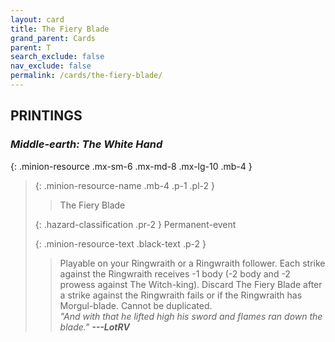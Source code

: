 ```yaml
---
layout: card
title: The Fiery Blade
grand_parent: Cards
parent: T
search_exclude: false
nav_exclude: false
permalink: /cards/the-fiery-blade/
---
```


## PRINTINGS


### _Middle-earth: The White Hand_

{: .minion-resource .mx-sm-6 .mx-md-8 .mx-lg-10 .mb-4 }
> {: .minion-resource-name .mb-4 .p-1 .pl-2 }
> > <div class="hazard-mp"></div>
> > <div class="card-name">The Fiery Blade</div>
>
> {: .hazard-classification .pr-2 }
> Permanent-event
>
> {: .minion-resource-text .black-text .p-2 }
> > Playable on your Ringwraith or a Ringwraith follower. Each strike against the Ringwraith receives -1 body (-2 body and -2 prowess against The Witch-king). Discard The Fiery Blade after a strike against the Ringwraith fails or if the Ringwraith has Morgul-blade. Cannot be duplicated. <br>_"And with that he lifted high his sword and flames ran down the blade."_ ***---&#65279;LotRV*** 
> 

